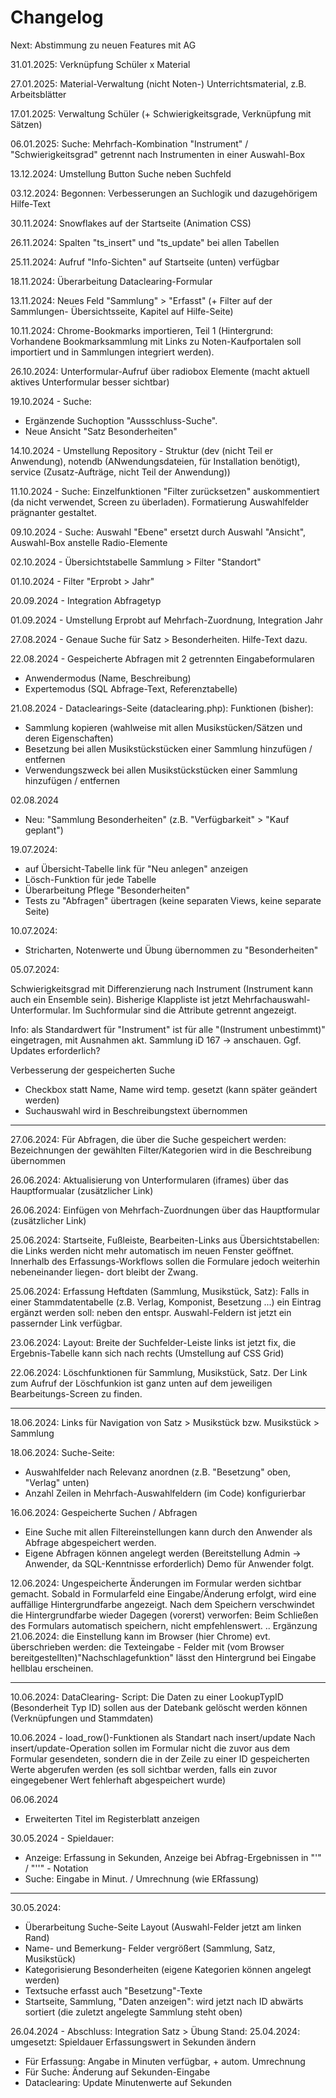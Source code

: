 ﻿
# Changelog  

Next: Abstimmung zu neuen Features mit AG

31.01.2025: Verknüpfung Schüler x Material 

27.01.2025: Material-Verwaltung (nicht Noten-) Unterrichtsmaterial, z.B. Arbeitsblätter 

17.01.2025: Verwaltung Schüler (+ Schwierigkeitsgrade, Verknüpfung mit Sätzen) 

06.01.2025: Suche: Mehrfach-Kombination "Instrument" / "Schwierigkeitsgrad" getrennt nach Instrumenten in einer Auswahl-Box 

13.12.2024: Umstellung Button Suche neben Suchfeld 

03.12.2024: Begonnen: Verbesserungen an Suchlogik und dazugehörigem Hilfe-Text 

30.11.2024: Snowflakes auf der Startseite (Animation CSS) 

26.11.2024: Spalten "ts_insert" und "ts_update" bei allen Tabellen

25.11.2024: Aufruf "Info-Sichten" auf Startseite (unten) verfügbar  

18.11.2024: Überarbeitung Dataclearing-Formular 

13.11.2024: Neues Feld "Sammlung" > "Erfasst" (+ Filter auf der Sammlungen- Übersichtsseite, Kapitel auf Hilfe-Seite) 

10.11.2024: Chrome-Bookmarks importieren, Teil 1 (Hintergrund: Vorhandene Bookmarksammlung  mit Links zu Noten-Kaufportalen soll importiert und in Sammlungen integriert werden).   

26.10.2024: Unterformular-Aufruf über radiobox Elemente (macht aktuell aktives Unterformular besser sichtbar)

19.10.2024 - Suche: 
 * Ergänzende Suchoption "Aussschluss-Suche". 
 * Neue Ansicht "Satz Besonderheiten" 
 
14.10.2024 - Umstellung Repository - Struktur (dev (nicht Teil er Anwendung), notendb (ANwendungsdateien, für Installation benötigt), service (Zusatz-Aufträge, nicht Teil der Anwendung)) 

11.10.2024 - Suche: Einzelfunktionen "Filter zurücksetzen" auskommentiert (da nicht verwendet, Screen zu überladen). Formatierung Auswahlfelder prägnanter gestaltet. 

09.10.2024 - Suche: Auswahl "Ebene" ersetzt durch Auswahl "Ansicht", Auswahl-Box anstelle Radio-Elemente

02.10.2024 - Übersichtstabelle Sammlung > Filter "Standort" 

01.10.2024 - Filter "Erprobt > Jahr" 

20.09.2024 - Integration Abfragetyp 

01.09.2024 - Umstellung Erprobt auf Mehrfach-Zuordnung, Integration Jahr

27.08.2024 - Genaue Suche für Satz > Besonderheiten. Hilfe-Text dazu.   

22.08.2024 - Gespeicherte Abfragen mit 2 getrennten Eingabeformularen 
  * Anwendermodus (Name, Beschreibung)
  * Expertemodus (SQL Abfrage-Text, Referenztabelle)  

21.08.2024 - Dataclearings-Seite (dataclearing.php): Funktionen (bisher): 
  * Sammlung kopieren (wahlweise mit allen Musikstücken/Sätzen und deren Eigenschaften)
  * Besetzung bei allen Musikstückstücken einer Sammlung hinzufügen / entfernen 
  * Verwendungszweck bei allen Musikstückstücken einer Sammlung hinzufügen / entfernen

02.08.2024
 * Neu: "Sammlung Besonderheiten" (z.B. "Verfügbarkeit" > "Kauf geplant") 
 
19.07.2024: 
 * auf Übersicht-Tabelle link für "Neu anlegen" anzeigen
 * Lösch-Funktion für jede Tabelle  
 * Überarbeitung Pflege "Besonderheiten" 
 * Tests zu "Abfragen" übertragen (keine separaten Views, keine separate Seite) 


10.07.2024: 
 * Stricharten, Notenwerte und Übung übernommen zu "Besonderheiten" 

05.07.2024: 

Schwierigkeitsgrad mit Differenzierung nach Instrument (Instrument kann auch ein Ensemble sein). Bisherige Klappliste ist jetzt Mehrfachauswahl-Unterformular. Im Suchformular sind die Attribute getrennt angezeigt. 

Info: als Standardwert für "Instrument" ist für alle "(Instrument unbestimmt)" eingetragen, mit Ausnahmen akt. Sammlung iD 167 -> anschauen. Ggf. Updates erforderlich? 

Verbesserung der gespeicherten Suche 
 * Checkbox statt Name, Name wird temp. gesetzt (kann später geändert werden)
 * Suchauswahl wird in Beschreibungstext übernommen 

------------

27.06.2024: Für Abfragen, die über die Suche gespeichert werden: Bezeichnungen der gewählten Filter/Kategorien wird in die Beschreibung übernommen 

26.06.2024: Aktualisierung von Unterformularen (iframes) über das Hauptformualar (zusätzlicher Link)

26.06.2024: Einfügen von Mehrfach-Zuordnungen über das Hauptformular  (zusätzlicher Link)

25.06.2024: Startseite, Fußleiste, Bearbeiten-Links aus Übersichtstabellen: die Links werden nicht mehr automatisch im neuen Fenster geöffnet. Innerhalb des Erfassungs-Workflows sollen die Formulare jedoch weiterhin nebeneinander liegen- dort bleibt der Zwang. 

25.06.2024: Erfassung Heftdaten (Sammlung, Musikstück, Satz): Falls in einer Stammdatentabelle (z.B. Verlag, Komponist, Besetzung ...) ein Eintrag ergänzt werden soll: neben den entspr. Auswahl-Feldern ist jetzt ein passernder Link verfügbar. 

23.06.2024: Layout: Breite der Suchfelder-Leiste links ist jetzt fix, die Ergebnis-Tabelle kann sich nach rechts (Umstellung auf CSS Grid)   

22.06.2024: Löschfunktionen für Sammlung, Musikstück, Satz. Der Link zum Aufruf der Löschfunkion ist ganz unten auf dem jeweiligen Bearbeitungs-Screen zu finden.   

----

18.06.2024: Links für Navigation von Satz > Musikstück bzw. Musikstück > Sammlung  

18.06.2024: Suche-Seite: 
 * Auswahlfelder nach Relevanz anordnen (z.B. "Besetzung" oben, "Verlag" unten)
 * Anzahl Zeilen in Mehrfach-Auswahlfeldern (im Code) konfigurierbar  

16.06.2024: Gespeicherte Suchen / Abfragen
 * Eine Suche mit allen Filtereinstellungen kann durch den Anwender als Abfrage abgespeichert werden. 
 * Eigene Abfragen können angelegt werden (Bereitstellung Admin -> Anwender, da SQL-Kenntnisse erforderlich)
 Demo für Anwender folgt.    

12.06.2024: Ungespeicherte Änderungen im Formular werden sichtbar gemacht. 
Sobald in Formularfeld eine Eingabe/Änderung erfolgt, wird eine auffällige 
Hintergrundfarbe angezeigt. Nach dem Speichern verschwindet die Hintergrundfarbe wieder 
Dagegen (vorerst) verworfen: Beim Schließen des Formulars automatisch speichern, nicht empfehlenswert. .. Ergänzung 21.06.2024: die Einstellung kann im Browser (hier Chrome) evt. überschrieben werden: die Texteingabe - Felder mit (vom Browser bereitgestellten)"Nachschlagefunktion" lässt den Hintergrund bei Eingabe hellblau erscheinen. 

----

10.06.2024: DataClearing- Script: Die Daten zu einer LookupTypID (Besonderheit Typ ID) sollen aus der Datebank gelöscht werden können (Verknüpfungen und Stammdaten)

10.06.2024 - load_row()-Funktionen als Standart nach insert/update
Nach  insert/update-Operation sollen im Formular nicht die zuvor aus dem Formular gesendeten, sondern die in der Zeile zu einer ID gespeicherten Werte abgerufen werden (es soll sichtbar werden, falls ein zuvor eingegebener Wert fehlerhaft abgespeichert wurde)

06.06.2024 
  - Erweiterten Titel im Registerblatt anzeigen

30.05.2024 - Spieldauer:   
  - Anzeige: Erfassung in Sekunden, Anzeige bei Abfrag-Ergebnissen in "'" / "''" - Notation 
  - Suche: Eingabe in Minut. / Umrechnung (wie ERfassung) 

-----------------
30.05.2024: 
  - Überarbeitung Suche-Seite Layout (Auswahl-Felder jetzt am linken Rand) 
  - Name- und Bemerkung- Felder vergrößert (Sammlung, Satz, Musikstück) 
  - Kategorisierung Besonderheiten (eigene Kategorien können angelegt werden)
  - Textsuche erfasst auch "Besetzung"-Texte
  - Startseite, Sammlung, "Daten anzeigen": wird jetzt nach ID abwärts sortiert (die zuletzt angelegte Sammlung steht oben)

26.04.2024 - Abschluss: Integration Satz > Übung 
Stand: 25.04.2024: 
umgesetzt: Spieldauer Erfassungswert in Sekunden ändern 
  * Für Erfassung: Angabe in Minuten verfügbar, + autom. Umrechnung
  * Für Suche: Änderung auf Sekunden-Eingabe 
  * Dataclearing: Update Minutenwerte auf Sekunden  

